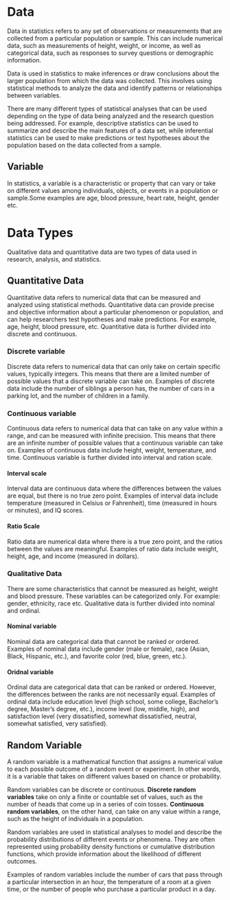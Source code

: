 # Data

Data in statistics refers to any set of observations or measurements
that are collected from a particular population or sample. This can
include numerical data, such as measurements of height, weight, or
income, as well as categorical data, such as responses to survey
questions or demographic information.

Data is used in statistics to make inferences or draw conclusions about
the larger population from which the data was collected. This involves
using statistical methods to analyze the data and identify patterns or
relationships between variables.

There are many different types of statistical analyses that can be used
depending on the type of data being analyzed and the research question
being addressed. For example, descriptive statistics can be used to
summarize and describe the main features of a data set, while
inferential statistics can be used to make predictions or test
hypotheses about the population based on the data collected from a
sample.

## Variable

In statistics, a variable is a characteristic or property that can vary
or take on different values among individuals, objects, or events in a
population or sample.Some examples are age, blood pressure, heart rate,
height, gender etc.

# Data Types

Qualitative data and quantitative data are two types of data used in
research, analysis, and statistics.

## Quantitative Data

Quantitative data refers to numerical data that can be measured and
analyzed using statistical methods. Quantitative data can provide
precise and objective information about a particular phenomenon or
population, and can help researchers test hypotheses and make
predictions. For example, age, height, blood pressure, etc. Quantitative
data is further divided into discrete and continuous.

### Discrete variable

Discrete data refers to numerical data that can only take on certain
specific values, typically integers. This means that there are a limited
number of possible values that a discrete variable can take on. Examples
of discrete data include the number of siblings a person has, the number
of cars in a parking lot, and the number of children in a family.

### Continuous variable

Continuous data refers to numerical data that can take on any value
within a range, and can be measured with infinite precision. This means
that there are an infinite number of possible values that a continuous
variable can take on. Examples of continuous data include height,
weight, temperature, and time. Continuous variable is further divided
into interval and ration scale.

#### Interval scale

Interval data are continuous data where the differences between the
values are equal, but there is no true zero point. Examples of interval
data include temperature (measured in Celsius or Fahrenheit), time
(measured in hours or minutes), and IQ scores.

#### Ratio Scale

Ratio data are numerical data where there is a true zero point, and the
ratios between the values are meaningful. Examples of ratio data include
weight, height, age, and income (measured in dollars).

### Qualitative Data

There are some characteristics that cannot be measured as height, weight
and blood pressure. These variables can be categorized only. For
example: gender, ethnicity, race etc. Qualitative data is further
divided into nominal and ordinal.

#### Nominal variable

Nominal data are categorical data that cannot be ranked or ordered.
Examples of nominal data include gender (male or female), race (Asian,
Black, Hispanic, etc.), and favorite color (red, blue, green, etc.).

#### Oridnal variable

Ordinal data are categorical data that can be ranked or ordered.
However, the differences between the ranks are not necessarily equal.
Examples of ordinal data include education level (high school, some
college, Bachelor’s degree, Master’s degree, etc.), income level (low,
middle, high), and satisfaction level (very dissatisfied, somewhat
dissatisfied, neutral, somewhat satisfied, very satisfied).

## Random Variable

A random variable is a mathematical function that assigns a numerical
value to each possible outcome of a random event or experiment. In other
words, it is a variable that takes on different values based on chance
or probability.

Random variables can be discrete or continuous. **Discrete random
variables** take on only a finite or countable set of values, such as
the number of heads that come up in a series of coin tosses.
**Continuous random variables**, on the other hand, can take on any
value within a range, such as the height of individuals in a population.

Random variables are used in statistical analyses to model and describe
the probability distributions of different events or phenomena. They are
often represented using probability density functions or cumulative
distribution functions, which provide information about the likelihood
of different outcomes.

Examples of random variables include the number of cars that pass
through a particular intersection in an hour, the temperature of a room
at a given time, or the number of people who purchase a particular
product in a day.
